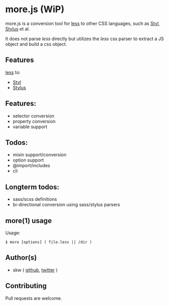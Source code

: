 # more.js (WiP)

more.js is a conversion tool for [less](http://lesscss.org) to other CSS languages, such as [Styl](https://github.com/visionmedia/styl), [Stylus](https://github.com/LearnBoost/stylus) et al. 

It does not parse *less* directly but utilizes the *less* css parser to extract a JS object and build a css object.

## Features

[less](http://lesscss.org) to: 

- [Styl](https://github.com/visionmedia/styl)
- [Stylus](https://github.com/LearnBoost/stylus)

## Features:

- selector conversion
- property conversion
- variable support

## Todos:

- mixin support/conversion
- option support
- @import/includes
- cli

## Longterm todos:

- sass/scss definitions 
- bi-directional conversion using sass/stylus parsers 

## more(1) usage 

Usage:
```
$ more [options] ( file.less || /dir )
```

## Author(s)

- skw ( [github](//github.com/skw), [twitter](//twitter.com/shaunkirkwong) )

## Contributing

Pull requests are welcome. 